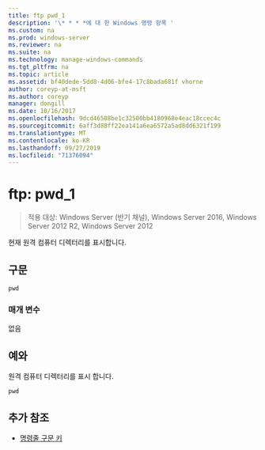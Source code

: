 ```yaml
---
title: ftp pwd_1
description: '\* * * *에 대 한 Windows 명령 항목 '
ms.custom: na
ms.prod: windows-server
ms.reviewer: na
ms.suite: na
ms.technology: manage-windows-commands
ms.tgt_pltfrm: na
ms.topic: article
ms.assetid: bf40dede-5dd8-4d06-bfe4-17c8bada681f vhorne
author: coreyp-at-msft
ms.author: coreyp
manager: dongill
ms.date: 10/16/2017
ms.openlocfilehash: 9dcd46508be1c32500bb4180968e4eac18ccec4c
ms.sourcegitcommit: 6aff3d88ff22ea141a6ea6572a5ad8dd6321f199
ms.translationtype: MT
ms.contentlocale: ko-KR
ms.lasthandoff: 09/27/2019
ms.locfileid: "71376094"
---
```

# <a name="ftp-pwd_1"></a>ftp: pwd_1

>적용 대상: Windows Server (반기 채널), Windows Server 2016, Windows Server 2012 R2, Windows Server 2012

현재 원격 컴퓨터 디렉터리를 표시합니다.   
## <a name="syntax"></a>구문  
```  
pwd  
```  
### <a name="parameters"></a>매개 변수  
없음  
## <a name="BKMK_Examples"></a>예와  
원격 컴퓨터 디렉터리를 표시 합니다.  
```  
pwd  
```  
## <a name="additional-references"></a>추가 참조  
-   [명령줄 구문 키](command-line-syntax-key.md)  
